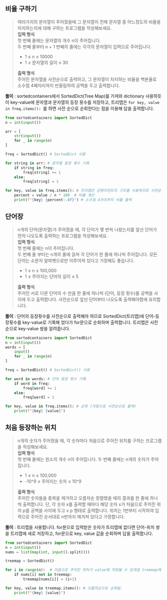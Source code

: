 ## 비율 구하기
>여러가지의 문자열이 주어졌을때 그 문자열이 전체 문자열 중 어느정도의 비율을 차지하는지에 대해 구하는 프로그램을 작성해보세요.    
>**입력 형식**    
>첫 번째 줄에는 문자열의 개수 n이 주어집니다.    
>두 번째 줄부터 n + 1 번째의 줄에는 각각의 문자열이 입력으로 주어집니다.
>* 1 ≤ n ≤ 10000
>* 1 ≤ 문자열의 길이 ≤ 30
>
>**출력 형식**    
>주어진 문자열을 사전순으로 출력하고, 그 문자열이 차지하는 비율을 백분율로 소수점 4째자리까지 반올림하여 공백을 두고 출력합니다.

**풀이** : sortedcontainers에서 SortedDict(Tree Map)를 가져와 dictionary 사용하듯이 key-value에 문자열과 문자열의 등장 횟수를 저장하고, 트리맵은 
<code>for key, value in freq.items(): </code>를 하면 사전 순으로 순회한다는 점을 이용해 답을 출력합니다.

```python
from sortedcontainers import SortedDict
n = int(input())

arr = [
    str(input())
    for _ in range(n)
]

freq = SortedDict() # SortedDict 사용

for string in arr: # 문자열 등장 횟수 기록
    if string in freq:
        freq[string] += 1
    else:
        freq[string] = 1

for key, value in freq.items(): # 트리맵은 균형이진트리 구조를 사용하므로 사전순으로 key-value 쌍을 알려줌
    percent = value / n * 100  # 비율 계산
    print(f"{key} {percent:.4f}") # 소수점 4자리까지 비율 출력
```

## 단어장
>n개의 단어(문자열)가 주어졌을 때, 각 단어가 몇 번씩 나왔는지를 앞선 단어가 먼저 나오도록 출력하는 프로그램을 작성해보세요.    
>**입력 형식**    
>첫 번째 줄에는 n이 주어집니다.    
>두 번째 줄 부터는 n개의 줄에 걸쳐 각 단어가 한 줄에 하나씩 주어집니다. 모든 단어는 소문자 알파벳으로만 이루어져 있다고 가정해도 좋습니다.
>* 1 ≤ n ≤ 100,000
>* 1 ≤ 주어지는 단어의 길이 ≤ 5
>
>**출력 형식**    
>주어진 서로 다른 단어의 수 만큼 한 줄에 하나씩 (단어, 등장 횟수)를 공백을 사이에 두고 출력합니다. 사전순으로 앞선 단어부터 나오도록 출력해야함에 유의합니다.

**풀이** : 단어의 등장횟수를 사전순으로 출력해야 하므로 SortedDict(트리맵)에 단어-등장횟수를 key-value로 기록해 었다가 for문으로 순회하며 출력합니다. 트리맵은 사전순으로 key-value 쌍을 알려줍니다.

```python
from sortedcontainers import SortedDict
n = int(input())
words = [
    input()
    for _ in range(n)
]

freq = SortedDict() # SortedDict() 사용

for word in words: # 단어 등장 횟수 기록
    if word in freq:
        freq[word] += 1
    else:
        freq[word] = 1

for key, value in freq.items(): # 순회 (자동으로 사전순으로 출력)
    print(f"{key} {value}")
```

## 처음 등장하는 위치
>n개의 숫자가 주어졌을 때, 각 숫자마다 처음으로 주어진 위치를 구하는 프로그램을 작성해보세요.    
>**입력 형식**    
>첫 번째 줄에는 원소의 개수 n이 주어집니다. 두 번째 줄에는 n개의 숫자가 주어집니다.
>* 1 ≤ n ≤ 100,000
>* -10^9 ≤ 주어지는 숫자 ≤ 10^9
>
>**출력 형식**    
>주어진 숫자들을 중복을 제거하고 오름차순 정렬했을 때의 결과를 한 줄에 하나씩 출력합니다. 단, 각 숫자 x를 출력할 때마다 해당 숫자 x가 처음으로 주어진 위치 p를 공백을 사이에 두고 x p 형태로 출력합니다. 위치는 1번부터 시작하여 입력으로 주어진 순서대로 n번까지 매겨져 있다고 가정합니다.

**풀이** : 트리맵을 사용합니다. for문으로 입력받은 숫자가 트리맵에 없다면 단어-위치 쌍을 트리맵에 새로 저장하고, for문으로 key, value 값을 순회하며 답을 출력합니다.

```python
from sortedcontainers import SortedDict
n = int(input())
nums = list(map(int, input().split()))

treemap = SortedDict()

for i in range(n):  # 처음으로 주어진 위치가 value에 저장될 수 있게끔 treemap에 nums[i]가 없을 경우에만 단어-위치 쌍을 저장.
    if nums[i] not in treemap:
        treemap[nums[i]] = (i+1)

for key, value in treemap.items(): # 오름차순으로 순회됨.
    print(f"{key} {value}")
```

